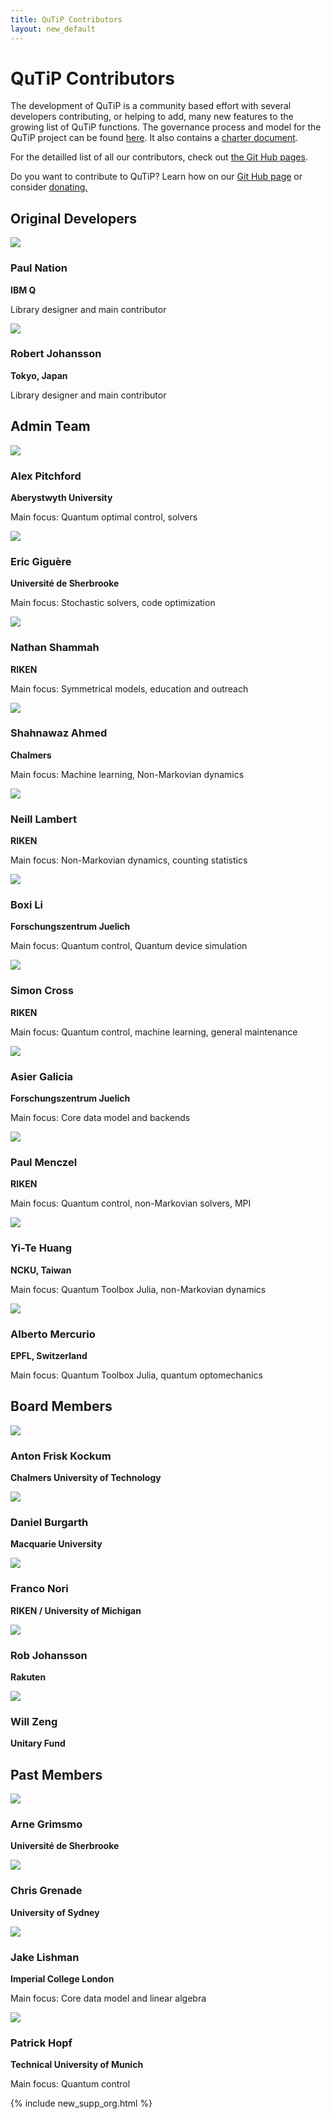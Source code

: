 ```yaml
---
title: QuTiP Contributors
layout: new_default
---
```


# QuTiP Contributors

The development of QuTiP is a community based effort with several  developers contributing, or helping to add, many new features to the growing list of QuTiP functions.
The governance process and model for the QuTiP project can be found [here](https://github.com/qutip/governance).
It also contains a [charter document](https://github.com/qutip/governance/blob/main/governance.md).

For the detailled list of all our contributors, check out [the Git Hub pages](https://github.com/qutip).

<div class="banner">
    <p>Do you want to contribute to QuTiP? Learn how on our
    <a href="https://github.com/qutip" target="about:blank">Git Hub page</a>
    or consider <a href="" target="about:blank">donating.</a></p>
</div>

## Original Developers

<div class="row">
    <div class="col-lg-3 col-md-4 col-sm-6">
        <img src="images/paul2.jpg" class="img-polaroid">
        <h3>Paul Nation</h3>
        <p style="font-weight: bold; margin-bottom: 0;">IBM Q</p>
        <p>Library designer and main contributor</p>
    </div>
    <div class="col-lg-3 col-md-4 col-sm-6">
        <img src="images/rob.jpg" class="img-polaroid">
        <h3>Robert Johansson</h3>
        <p style="font-weight: bold; margin-bottom: 0;">Tokyo, Japan</p>
        <p>Library designer and main contributor</p>
    </div>
</div>

## Admin Team

<div class="row">
    <div class="col-lg-3 col-md-4 col-sm-6 col-10">
        <img src="images/alex.jpg" class="img-polaroid">
        <h3>Alex Pitchford</h3>
        <p style="font-weight: bold; margin-bottom: 0;">Aberystwyth University</p>
        <p>Main focus: Quantum optimal control, solvers</p>
    </div>
    <div class="col-lg-3 col-md-4 col-sm-6 col-10">
        <img src="images/eric.jpg" class="img-polaroid">
        <h3>Eric Giguère</h3>
        <p style="font-weight: bold; margin-bottom: 0;">Université de Sherbrooke</p>
        <p>Main focus: Stochastic solvers, code optimization</p>
    </div>
    <div class="col-lg-3 col-md-4 col-sm-6 col-10">
        <img src="images/nathan.jpg" class="img-polaroid">
        <h3>Nathan Shammah</h3>
        <p style="font-weight: bold; margin-bottom: 0;">RIKEN</p>
        <p>Main focus: Symmetrical models, education and outreach</p>
    </div>
    <div class="col-lg-3 col-md-4 col-sm-6 col-10">
        <img src="images/shahnawaz.jpg" class="img-polaroid">
        <h3>Shahnawaz Ahmed</h3>
        <p style="font-weight: bold; margin-bottom: 0;">Chalmers</p>
        <p>Main focus: Machine learning, Non-Markovian dynamics</p>
    </div>
    <div class="col-lg-3 col-md-4 col-sm-6 col-10">
        <img src="images/neill.jpg" class="img-polaroid">
        <h3>Neill Lambert</h3>
        <p style="font-weight: bold; margin-bottom: 0;">RIKEN</p>
        <p>Main focus: Non-Markovian dynamics, counting statistics</p>
    </div>
    <div class="col-lg-3 col-md-4 col-sm-6 col-10">
        <img src="images/boxi.jpg" class="img-polaroid">
        <h3>Boxi Li</h3>
        <p style="font-weight: bold; margin-bottom: 0;">Forschungszentrum Juelich</p>
        <p>Main focus: Quantum control, Quantum device simulation</p>
    </div>
    <div class="col-lg-3 col-md-4 col-sm-6 col-10">
        <img src="images/simon.jpg" class="img-polaroid">
        <h3>Simon Cross</h3>
        <p style="font-weight: bold; margin-bottom: 0;">RIKEN</p>
        <p>Main focus: Quantum control, machine learning, general maintenance</p>
    </div>
    <div class="col-lg-3 col-md-4 col-sm-6 col-10">
        <img src="images/asier.jpg" class="img-polaroid">
        <h3>Asier Galicia</h3>
        <p style="font-weight: bold; margin-bottom: 0;">Forschungszentrum Juelich</p>
        <p>Main focus: Core data model and backends</p>
    </div>
    <div class="col-lg-3 col-md-4 col-sm-6 col-10">
        <img src="images/paul.jpg" class="img-polaroid">
        <h3>Paul Menczel</h3>
        <p style="font-weight: bold; margin-bottom: 0;">RIKEN</p>
        <p>Main focus: Quantum control, non-Markovian solvers, MPI</p>
    </div>
    <div class="col-lg-3 col-md-4 col-sm-6 col-10">
        <img src="images/yite.jpg" class="img-polaroid">
        <h3>Yi-Te Huang</h3>
        <p style="font-weight: bold; margin-bottom: 0;">NCKU, Taiwan</p>
        <p>Main focus: Quantum Toolbox Julia, non-Markovian dynamics</p>
    </div>
    <div class="col-lg-3 col-md-4 col-sm-6 col-10">
        <img src="images/alberto.jpg" class="img-polaroid">
        <h3>Alberto Mercurio</h3>
        <p style="font-weight: bold; margin-bottom: 0;">EPFL, Switzerland</p>
        <p>Main focus: Quantum Toolbox Julia, quantum optomechanics</p>
    </div>
</div>

## Board Members

<div class="row">
    <div class="col-lg-3 col-md-4 col-sm-6">
        <img src="images/anton-frisk-kockum.jpeg" class="img-polaroid">
        <h3>Anton Frisk Kockum</h3>
        <p style="font-weight: bold">Chalmers University of Technology</p>
    </div>
    <div class="col-lg-3 col-md-4 col-sm-6">
        <img src="images/daniel-burgarth.jpeg" class="img-polaroid">
        <h3>Daniel Burgarth</h3>
        <p style="font-weight: bold">Macquarie University</p>
    </div>
    <div class="col-lg-3 col-md-4 col-sm-6">
        <img src="images/franco.jpg" class="img-polaroid">
        <h3>Franco Nori</h3>
        <p style="font-weight: bold">RIKEN / University of Michigan</p>
    </div>
    <div class="col-lg-3 col-md-4 col-sm-6">
        <img src="images/rob.jpg" class="img-polaroid">
        <h3>Rob Johansson</h3>
        <p style="font-weight: bold">Rakuten</p>
    </div>
    <div class="col-lg-3 col-md-4 col-sm-6">
        <img src="images/will-zeng.jpeg" class="img-polaroid">
        <h3>Will Zeng</h3>
        <p style="font-weight: bold; margin-bottom: 0;">Unitary Fund</p>
    </div>
</div>


## Past Members

<div class="row">
    <div class="col-lg-3 col-md-4 col-sm-6 col-10">
        <img src="images/arne.jpg" class="img-polaroid">
        <h3>Arne Grimsmo</h3>
        <p style="font-weight: bold">Université de Sherbrooke</p>
    </div>
    <div class="col-lg-3 col-md-4 col-sm-6 col-10">
        <img src="images/chris.jpg" class="img-polaroid">
        <h3>Chris Grenade</h3>
        <p style="font-weight: bold">University of Sydney</p>
    </div>
    <div class="col-lg-3 col-md-4 col-sm-6 col-10">
        <img src="images/jake.jpg" class="img-polaroid">
        <h3>Jake Lishman</h3>
        <p style="font-weight: bold; margin-bottom: 0;">Imperial College London</p>
        <p>Main focus: Core data model and linear algebra</p>
    </div>
    <div class="col-lg-3 col-md-4 col-sm-6 col-10">
        <img src="images/patrick.jpg" class="img-polaroid">
        <h3>Patrick Hopf</h3>
        <p style="font-weight: bold; margin-bottom: 0;">Technical University of Munich</p>
        <p>Main focus: Quantum control</p>
    </div>
</div>

{% include new_supp_org.html %}
